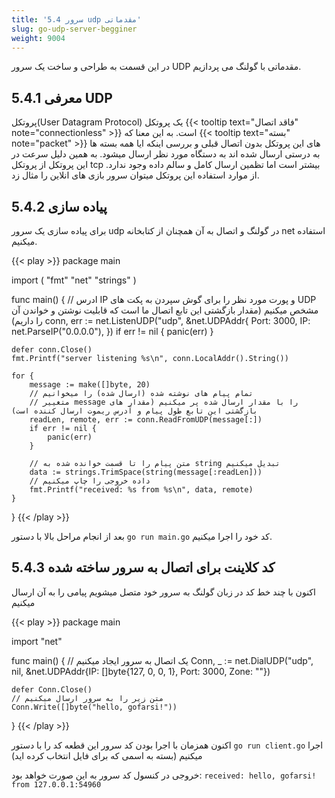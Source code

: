 ```yaml
---
title: '5.4 سرور udp مقدماتی'
slug: go-udp-server-begginer
weight: 9004
---
```



در این قسمت به طراحی و ساخت یک سرور UDP مقدماتی با گولنگ می پردازیم.

## 5.4.1 معرفی UDP
پروتکل(User Datagram Protocol)
یک پروتکل {{< tooltip text="فاقد اتصال" note="connectionless" >}} است.
به این معنا که {{< tooltip text="بسته" note="packet" >}} های این پروتکل بدون اتصال قبلی و بررسی اینکه ایا همه بسته ها به درستی ارسال شده اند به دستگاه مورد نظر ارسال میشود.
به همین دلیل سرعت در این پروتکل از پروتکل tcp بیشتر است اما تظمین ارسال کامل و سالم داده وجود ندارد.
از موارد استفاده این پروتکل میتوان سرور بازی های انلاین را مثال زد.

## 5.4.2 پیاده سازی
برای پیاده سازی یک سرور udp در گولنگ و اتصال به آن همچنان از کتابخانه net استفاده میکنیم.

{{< play >}}
package main

import (
	"fmt"
	"net"
	"strings"
)

func main() {
	// ادرس IP و پورت مورد نظر را برای گوش سپردن به پکت های UDP مشخص میکنیم (مقدار بازگشتی این تابع اتصال ما است که قابلیت نوشتن و خواندن آن را داریم)
	conn, err := net.ListenUDP("udp", &net.UDPAddr{
		Port: 3000,
		IP:   net.ParseIP("0.0.0.0"),
	})
	if err != nil {
		panic(err)
	}

	defer conn.Close()
	fmt.Printf("server listening %s\n", conn.LocalAddr().String())

	for {
		message := make([]byte, 20)
		// تمام پیام های نوشته شده (ارسال شده) را میخوانیم
		// متغییر message را با مقدار ارسال شده پر میکنیم (مقدار های بازگشتی این تابع طول پیام و آدرس ریموت ارسال کننده است)
		readLen, remote, err := conn.ReadFromUDP(message[:])
		if err != nil {
			panic(err)
		}

		// متن پیام را تا قسمت خوانده شده به string تبدیل میکنیم
		data := strings.TrimSpace(string(message[:readLen]))
		// داده خروجی را چاپ میکنیم
		fmt.Printf("received: %s from %s\n", data, remote)
	}
}
{{< /play >}}

بعد از انجام مراحل بالا با دستور ‍`go run main.go` کد خود را اجرا میکنیم.

## 5.4.3 کد کلاینت برای اتصال به سرور ساخته شده
اکنون با چند خط کد در زبان گولنگ به سرور خود متصل میشویم پیامی را به آن ارسال میکنیم

{{< play >}}
package main

import "net"

func main() {
	// یک اتصال به سرور ایجاد میکنیم
	Conn, _ := net.DialUDP("udp", nil, &net.UDPAddr{IP: []byte{127, 0, 0, 1}, Port: 3000, Zone: ""})

	defer Conn.Close()
	// متن زیر را به سرور ارسال میکنیم
	Conn.Write([]byte("hello, gofarsi!"))
}
{{< /play >}}

اکنون همزمان با اجرا بودن کد سرور این قطعه کد را با دستور
‍‍`go run client.go`
اجرا میکنیم (بسته به اسمی که برای فایل انتخاب کرده اید)

خروجی در کنسول کد سرور به این صورت خواهد بود:
`received: hello, gofarsi! from 127.0.0.1:54960`
